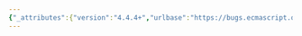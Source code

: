 ```yaml
---
{"_attributes":{"version":"4.4.4+","urlbase":"https://bugs.ecmascript.org/","maintainer":"dherman@mozilla.com"},"bug":{"bug_id":1647,"creation_ts":"2013-07-31 00:35:00 -0700","short_desc":"11.13.*: misc typos","delta_ts":"2013-08-23 08:22:02 -0700","product":"Draft for 6th Edition","component":"editorial issue","version":"Rev 16: July 15, 2013 Draft","rep_platform":"All","op_sys":"All","bug_status":"RESOLVED","resolution":"FIXED","priority":"Normal","bug_severity":"minor","everconfirmed":true,"reporter":{"uid":"jmdyck","name":"Michael Dyck"},"assigned_to":{"uid":"allen","name":"Allen Wirfs-Brock"},"long_desc":[{"commentid":4621,"comment_count":0,"who":{"uid":"jmdyck","name":"Michael Dyck"},"bug_when":"2013-07-31 00:35:17 -0700","thetext":"11.13.3.1 / Static Semantics: Early Errors / group 3 / item 1\"\n    It is a Syntax Error LeftHandSideExpression is either ...\n\nAfter \"Error\", insert \"if\".\n(= bug 701)\n\n---\n\n11.13.3.1 / Static Semantics: Early Errors / rule 3 bullet 5\n    It is a Syntax Error if IsInvalidAssignmentPattern of\n    /LeftHandSideExpression/ is true.\n\n'IsInvalidAssignmentPattern' is not defined.\n(= bug 716)\n\n---\n\n11.13.3.2 / Runtime ...: Destructuring Assignment Evaluation / group 4 / step 2\n    ReturnIfAbrupt(Name)\n\ns|Name|name|"},{"commentid":4756,"comment_count":1,"who":{"uid":"allen","name":"Allen Wirfs-Brock"},"bug_when":"2013-08-05 17:34:20 -0700","thetext":"fixed in rev17 editor's draft"},{"commentid":5026,"comment_count":2,"who":{"uid":"allen","name":"Allen Wirfs-Brock"},"bug_when":"2013-08-23 08:22:02 -0700","thetext":"fixed in rev17, August 23, 2013 draft"}]}}
---
```

